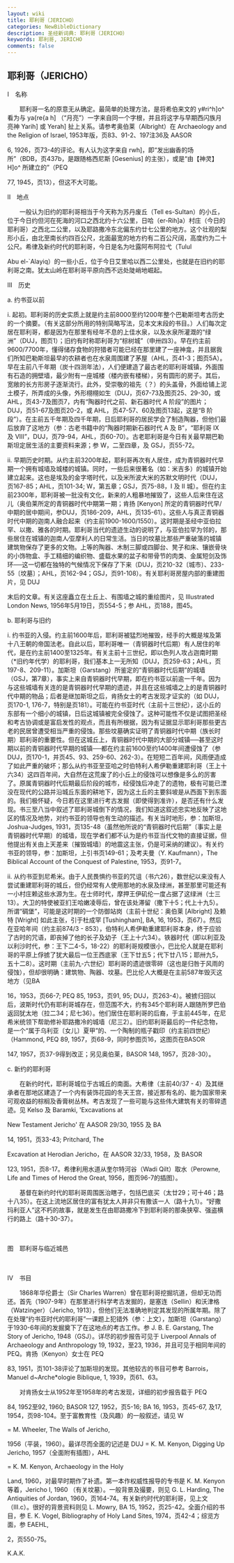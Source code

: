```yaml
---
layout: wiki
title: 耶利哥（JERICHO）
categories: NewBibleDictionary
description: 圣经新词典: 耶利哥（JERICHO）
keywords: 耶利哥, JERICHO
comments: false
---
```


## 耶利哥（JERICHO）

Ⅰ　名称

　　耶利哥一名的原意无从确定。最简单的处理方法，是将希伯来文的 y#ri^h]o^ 看为与 ya{re{a h] （“月亮”）一字来自同一个字根，并且将这字与早期西闪族月亮神 Yarih] 或 Yerah] 扯上关系。请参考奥伯莱（Albright）在 Archaeology and the Religion of Israel, 1953年版，页83、91-2、197注36及 AASOR

6, 1926，页73-4的评论。有人认为这字来自 rwh]，即“发出幽香的场所”（BDB，页437b，是跟随格西尼斯 [Gesenius] 的主张），或是“由【神灵】 H]o^ 所建立的”（PEQ

77, 1945，页13），但这不大可能。

Ⅱ　地点

　　一般认为旧约的耶利哥相当于今天称为苏丹废丘（Tell es-Sultan）的小丘，位于今日约但河在死海的河口之西北约十六公里，日哈（er-Rih]a）村庄（今日的耶利哥）之西北二公里，以及耶路撒冷东北偏东约廿七公里的地方。这个壮观的梨形小丘，由北至南长约四百公尺，北面最宽的地方约有二百公尺阔，高度约为二十公尺。希律及新约时代的耶利哥，今日是名为吐露阿布阿拉弋（Tulul

Abu el-`Alayiq）的一些小丘，位于今日艾里哈以西二公里处，也就是在旧约的耶利哥之南。犹太山岭在耶利哥平原向西不远处陡峭地崛起。

Ⅲ　历史

a. 约书亚以前

i. 起初。耶利哥的历史实质上就是约主前8000至约1200年整个巴勒斯坦考古历史的一个摘要。（有关这部分所用的特别简略写法，见本文末段的书目。）人们每次定居在耶利哥，都是因为在那里有经年不息的上佳水泉，以及水泉所灌溉的“绿洲”（DUJ，图页1）；旧约有时称耶利哥为“棕树城”（申卅四3）。早在约主前9600/7700年，懂得储存食物的狩猎者可能已经在那里建了一座神龛，并且据我们所知巴勒斯坦最早的农耕者也在水泉周围建了茅屋（AHL，页41-3；图页5A）。早在主前八千年期（炭十四测年法），人们便建造了最古老的耶利哥城镇，外面围有石造的拥壁墙，最少附有一座城楼（楼内嵌有楼梯），另有圆形的房子。其后，宽敞的长方形房子逐渐流行。此外，受崇敬的祖先（？）的头盖骨，外面给铺上泥土模子，所弄成的头像，外形栩栩如生（DUJ，页67-73及图页25、29-30，或 AHL，页43-7及图页7，内有“陶器时代之前、新石器时代 A 阶段”的图片；DUJ，页51-67及图页20-2，或 AHL，页47-57、60及图页13起，这是“B 阶段”）。在主前五千年期及四千年期，日后耶利哥的居民学会了制造陶器，但他们最后放弃了这地方（参：古老书籍中的“陶器时期新石器时代 A 及 B”，“耶利哥 IX 及 VIII”，DUJ，页79-94，AHL，页60-70）。古老耶利哥是今日有关最早期巴勒斯坦定居生活的主要资料来源；参 W，二至四章，及 GSJ，页55-72。

ii. 早期历史时期。从约主前3200年起，耶利哥再次有人居住，成为青铜器时代早期一个拥有城墙及城楼的城镇。同时，一些后来很著名（如：米吉多）的城镇开始建立起来。这也是埃及的金字塔时代，以及米所波大米的苏默文明时代（DUJ，页167-85；AHL，页101-34; W，第五章；GSJ，页75-88，I 及 II 城）。但在约主前2300年，耶利哥被一批没有文化，新来的人粗暴地摧毁了，这些人后来住在这儿（奥伯莱所定的青铜器时代中期第一期；肯扬 [Kenyon] 所定的青铜器时代早/中期的居中期间，参DUJ，页186-209，AHL，页135-61）。这些人与真正青铜器时代中期的迦南人融合起来（约主前1900-1600/1550）。这时期是圣经中亚伯拉罕、以撒、雅各的时期。耶利哥当代的遗迹生动的说明了，与亚伯拉罕为邻的，那些居住在城镇的迦南人∕亚摩利人的日常生活。当日的坟墓比那些严重破落的城镇建筑物保存了更多的文物。上等的陶器、木制三脚或四脚台、凳子和床、镶嵌骨块的小饰物盒、手工精细的编织物、盛载水果的盆子和带骨节的肉类、金属短剑及饰环──这一切都在独特的气候情况下保存了下来（DUJ，页210-32〔城市〕、233-55〔坟墓〕；AHL，页162-94；GSJ，页91-108）。有关耶利哥房屋内部的重建图片，见 DUJ

末后的文章。有关这座矗立在土丘上、有围墙之城的重绘图片，见 Illustrated London News, 1956年5月19日，页554-5；参 AHL，页188，图45。

b. 耶利哥与旧约

i. 约书亚的入侵。约主前1600年后，耶利哥被猛烈地摧毁，经手的大概是埃及第十八王朝的帝国法老。自此以后，耶利哥唯一（青铜器时代后期）有人居住的年代，是在约主前1400至1325年。有关主前十三世纪，即以色列人攻占迦南时期（*旧约年代学）的耶利哥，我们基本上一无所知（DUJ，页259-63；AHL，页197-8、209-11）。加斯坦（Garstang）所鉴定的“青铜器时代后期”的城墙（GSJ，第7章），事实上来自青铜器时代早期，即在约书亚以前逾一千年。因为与这些城墙有关连的是青铜器时代早期的遗迹，并且在这些城墙之上的是青铜器时代中期的物品；后者是继加斯坦之后，肯扬女士的考古发现才证实的（如 DUJ，页170-1, 176-7，特别是页181）。可能在约书亚时代（主前十三世纪），这小丘的东部有一个细小的城镇，日后这城镇被完全侵蚀了。这种可能性不仅是试图把圣经和考古协调或是富启发性的观点，而且有所根据，因为有证据显示耶利哥那些更古老的民居曾遭受相当严重的侵蚀。那些坟墓确实证明了青铜器时代中期（族长时期）耶利哥的重要性。但在这城丘上，青铜器时代中期的大部分城镇──甚至这时期以前的青铜器时代早期的城镇──都在约主前1600至约1400年间遭侵蚀了（参 DUJ，页170-1，并页45、93、259-60、262-3）。在短短二百年间，风雨便造成了如此严重的破坏；那么从约书亚至亚哈之时伯特利人希伊勒重建耶利哥（王上十六34）这四百年间，大自然在这荒废了的小丘上的侵蚀可以想像是多么的厉害了。原属青铜器时代后期最后阶段的城市，经侵蚀后冲走了的遗物，极有可能已湮没在现代的公路并沿城丘东面的耕地下，因为这土丘的主要斜坡是从西面下到东面的。我们极怀疑，今日若在这里进行考古发掘（即使得到准许），是否还有什么发现。书三至八当中叙述了耶利哥城倒下的情况，我们知道这叙述忠实地反映了这地区的情况及地势，对约书亚的领导也有生动的描述。有关当时地形，参：加斯坦，Joshua-Judges, 1931，页135-48（虽然他所说的“青铜器时代后期”〔事实上是青铜器时代早期〕的城墙，现在学者们都不认为是约书亚当代文物的直接证据，但他提出有关由上天差来〔摧毁城墙〕的地震这主张，仍是可采纳的建议）。有关约书亚的领导，参：加斯坦，上引书页149-61；及考夫曼（Y. Kaufmann），The Biblical Account of the Conquest of Palestine, 1953，页91-7。

ii. 从约书亚到尼希米。由于人民畏惧约书亚的咒诅（书六26），数世纪以来没有人尝试重建耶利哥的城丘，但仍经常有人使用那地的水泉及绿洲，甚至那里可能还有一小村庄赖这些水源为生。在士师时代，摩押王伊矶伦一度占据了这绿洲（士三13）。大卫的特使被亚扪王哈嫩凌辱后，曾在该处滞留（撒下十5；代上十九5）。所谓“碉堡”，可能是这时期的一个防御站岗（主前十世纪：奥伯莱 [Albright] 及赖特 [Wright] 如此主张，引于杜成罕 [Tushingham], BA, 16, 1953，页67）。然后在亚哈年间（约主前874/3 - 853），伯特利人希伊勒重建耶利哥本身，终于应验了古时的咒语，即丧掉了他的长子及幼子（王上十六34）。铁器时代（即以利亚及以利沙时代，参：王下二4-5，18-22）的耶利哥规模很小，巴比伦人就是在耶利哥的平原上俘掳了犹大最后一位王西底家（王下廿五5；代下廿八15；耶卅九5，五十二8）。这时期（主前九-六世纪）耶利哥的遗迹很零碎（这也是归咎于风雨的侵蚀），但却很明确：建筑物、陶器、坟墓。巴比伦人大概是在主前587年毁灭这地方（见BA

16，1953，页66-7; PEQ 85, 1953，页91, 95; DUJ，页263-4）。被掳归回以后，波斯时代仍有耶利哥城存在，但范围不大，约有345个耶利哥人跟随所罗巴伯返回犹太地（拉二34；尼七36）。他们居住在耶利哥的后裔，于主前445年，在尼希米统领下帮助修补耶路撒冷的城墙（尼三2）。旧约耶利哥最后的一件纪念物，是一个“属于乌利亚〔女儿〕夏甲”的、一个陶制的瓶子戳印（约主前四世纪）（Hammond, PEQ 89, 1957，页68-9，同时参图页16，这图页在BASOR

147, 1957，页37-9得到改正；另见奥伯莱，BASOR 148, 1957，页28-30）。

c. 新约的耶利哥

　　在新约时代，耶利哥城位于古城丘的南面。大希律（主前40/37 - 4）及其继承者在那地区建造了一个内有装饰花园的冬天王宫，接近那有名的、能为国家带来可观收益的棕榈及香膏树丛林。考古发现了一些可能与这些伟大建筑有关的零碎遗迹。见 Kelso 及 Baramki, 'Excavations at

New Testament Jericho' 在 AASOR 29/30, 1955 及 BA

14, 1951，页33-43; Pritchard, The

Excavation at Herodian Jericho，在 AASOR 32/33, 1958，及 BASOR

123, 1951，页8-17。希律利用水道从奎尔特河谷（Wadi Qilt）取水（Perowne, Life and Times of Herod the Great, 1956，图页96-7的插图）。

　　基督在新约时代的耶利哥周围医治瞎子，包括巴底买（太廿29；可十46；路十八35）。在这上流地区居住的富有犹太人并非只有撒该一人（路十九1）。“好撒玛利亚人”这不朽的故事，就是发生在由耶路撒冷下到耶利哥的那条狭窄、强盗横行的路上（路十30-37）。

　





图　耶利哥与临近城邑

　

Ⅳ　书目

　　1868年华伦爵士（Sir Charles Warren）曾在耶利哥挖掘坑道，但却无功而还。首先（1907-9年）在那里进行科学考古发掘的，是塞连（Sellin）和沃津格（Watzinger）（Jericho, 1913），但他们无法准确地判定其发现的所属年期。除了在处理“约书亚时代的耶利哥”一课题上犯错外（参：上文），加斯坦（Garstang）于1930-6年间的发掘奠下了在这地点的考古工作。参 J. B. E. Garstang, The Story of Jericho, 1948（GSJ）。详尽的初步报告可见于 Liverpool Annals of Archaeology and Anthropology 19, 1932，至23, 1936，并且可见于相同年间的 PEQ。肯扬（Kenyon）女士在 PEQ

83, 1951，页101-38评论了加斯坦的发现。其他较古的书目可参考 Barrois，Manuel d~Arche*ologie Biblique, 1, 1939，页61、63。

　　对肯扬女士从1952年至1958年的考古发现，详细的初步报告载于 PEQ

84, 1952至92, 1960; BASOR 127, 1952，页5-16; BA 16, 1953，页45-67, 及17, 1954，页98-104。至于富教育性（及风趣）的一般叙述，请见 W

= M. Wheeler, The Walls of Jericho,

1956（平装，1960）。最详尽而全面的记述是 DUJ = K. M. Kenyon, Digging Up Jericho, 1957（全面附有插图），AHL

= K. M. Kenyon, Archaeology in the Holy

Land, 1960，对最早时期作了补遗。第一本作权威性报导的专书是 K. M. Kenyon 等着，Jericho I, 1960 （有关坟墓）。一般背景及撮要，则见 G. L. Harding, The Antiquities of Jordan, 1960，页164-74。有关新约时代的耶利哥，见上文（III.c）。很好的背景资料则见 L. Mowry, BA 15, 1952，页25-42。全面介绍的书目，参 E. K. Vogel, Bibliography of Holy Land Sites, 1974，页42-4；综览方面，参 EAEHL,

2，页550-75。

K.A.K.






